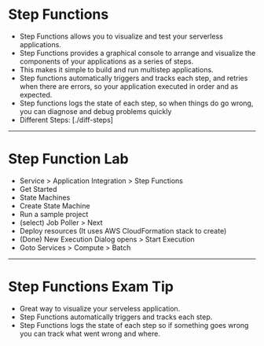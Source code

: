 # Step Functions

- Step Functions allows you to visualize and test your serverless applications.
- Step Functions provides a graphical console to arrange and visualize the components of your applications as a series of steps.
- This makes it simple to build and run multistep applications.
- Step functions automatically triggers and tracks each step, and retries when there are errors, so your application executed in order and as expected.
- Step functions logs the state of each step, so when things do go wrong, you can diagnose and debug problems quickly
- Different Steps: [./diff-steps]

---

# Step Function Lab

- Service > Application Integration > Step Functions
- Get Started
- State Machines
- Create State Machine
- Run a sample project
- (select) Job Poller > Next
- Deploy resources (It uses AWS CloudFormation stack to create)
- (Done) New Execution Dialog opens > Start Execution
- Goto Services > Compute > Batch

---

# Step Functions Exam Tip

- Great way to visualize your serveless application.
- Step Functions automatically triggers and tracks each step.
- Step Functions logs the state of each step so if something goes wrong you can track what went wrong and where.
